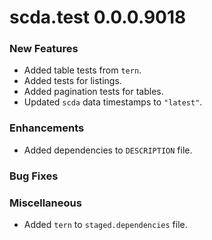 # scda.test 0.0.0.9018

### New Features
* Added table tests from `tern`.
* Added tests for listings.
* Added pagination tests for tables.
* Updated `scda` data timestamps to `"latest"`.

### Enhancements
* Added dependencies to `DESCRIPTION` file.

### Bug Fixes

### Miscellaneous
* Added `tern` to `staged.dependencies` file.
